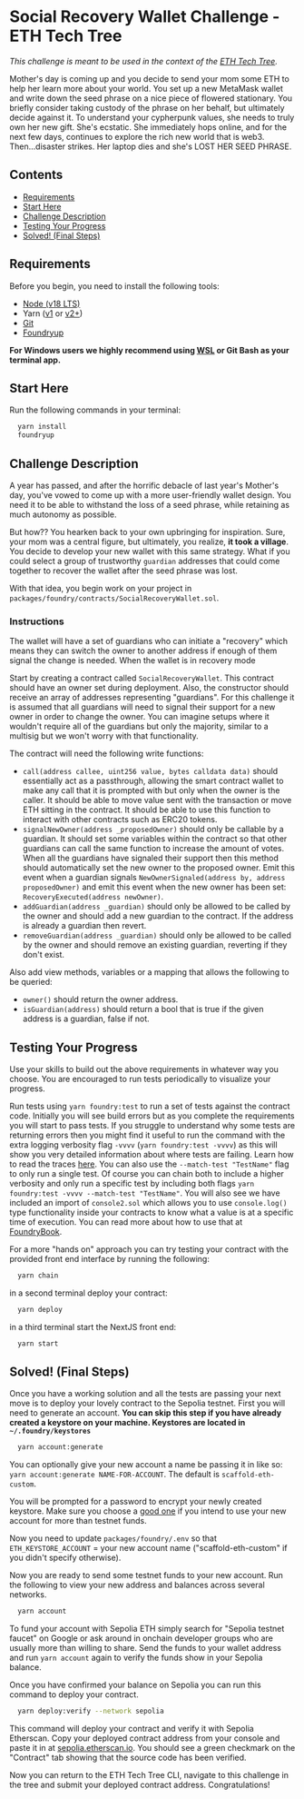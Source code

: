 # Social Recovery Wallet Challenge - ETH Tech Tree
*This challenge is meant to be used in the context of the [ETH Tech Tree](https://github.com/BuidlGuidl/eth-tech-tree).*

Mother's day is coming up and you decide to send your mom some ETH to help her learn more about your world. You set up a new MetaMask wallet and write down the seed phrase on a nice piece of flowered stationary. You briefly consider taking custody of the phrase on her behalf, but ultimately decide against it. To understand your cypherpunk values, she needs to truly own her new gift. She's ecstatic. She immediately hops online, and for the next few days, continues to explore the rich new world that is web3. Then...disaster strikes. Her laptop dies and she's LOST HER SEED PHRASE.

## Contents
- [Requirements](#requirements)
- [Start Here](#start-here)
- [Challenge Description](#challenge-description)
- [Testing Your Progress](#testing-your-progress)
- [Solved! (Final Steps)](#solved-final-steps)

## Requirements
Before you begin, you need to install the following tools:

- [Node (v18 LTS)](https://nodejs.org/en/download/)
- Yarn ([v1](https://classic.yarnpkg.com/en/docs/install/) or [v2+](https://yarnpkg.com/getting-started/install))
- [Git](https://git-scm.com/downloads)
- [Foundryup](https://book.getfoundry.sh/getting-started/installation)

__For Windows users we highly recommend using [WSL](https://learn.microsoft.com/en-us/windows/wsl/install) or Git Bash as your terminal app.__

## Start Here
Run the following commands in your terminal:
```bash
  yarn install
  foundryup
```

## Challenge Description

A year has passed, and after the horrific debacle of last year's Mother's day, you've vowed to come up with a more user-friendly wallet design. You need it to be able to withstand the loss of a seed phrase, while retaining as much autonomy as possible.

But how?? You hearken back to your own upbringing for inspiration. Sure, your mom was a central figure, but ultimately, you realize, **it took a village**. You decide to develop your new wallet with this same strategy. What if you could select a group of trustworthy `guardian` addresses that could come together to recover the wallet after the seed phrase was lost.

With that idea, you begin work on your project in `packages/foundry/contracts/SocialRecoveryWallet.sol`.

### Instructions
The wallet will have a set of guardians who can initiate a "recovery" which means they can switch the owner to another address if enough of them signal the change is needed. When the wallet is in recovery mode

 Start by creating a contract called `SocialRecoveryWallet`. This contract should have an owner set during deployment. Also, the constructor should receive an array of addresses representing "guardians". For this challenge it is assumed that all guardians will need to signal their support for a new owner in order to change the owner. You can imagine setups where it wouldn't require all of the guardians but only the majority, similar to a multisig but we won't worry with that functionality.

 The contract will need the following write functions:
 - `call(address callee, uint256 value, bytes calldata data)` should essentially act as a passthrough, allowing the smart contract wallet to make any call that it is prompted with but only when the owner is the caller. It should be able to move value sent with the transaction or move ETH sitting in the contract. It should be able to use this function to interact with other contracts such as ERC20 tokens.
 - `signalNewOwner(address _proposedOwner)` should only be callable by a guardian. It should set some variables within the contract so that other guardians can call the same function to increase the amount of votes. When all the guardians have signaled their support then this method should automatically set the new owner to the proposed owner. Emit this event when a guardian signals `NewOwnerSignaled(address by, address proposedOwner)` and emit this event when the new owner has been set: `RecoveryExecuted(address newOwner)`.
 - `addGuardian(address _guardian)` should only be allowed to be called by the owner and should add a new guardian to the contract. If the address is already a guardian then revert.
 - `removeGuardian(address _guardian)` should only be allowed to be called by the owner and should remove an existing guardian, reverting if they don't exist.

 Also add view methods, variables or a mapping that allows the following to be queried:

 - `owner()` should return the owner address.
 - `isGuardian(address)` should return a bool that is true if the given address is a guardian, false if not.

## Testing Your Progress
Use your skills to build out the above requirements in whatever way you choose. You are encouraged to run tests periodically to visualize your progress.

Run tests using `yarn foundry:test` to run a set of tests against the contract code. Initially you will see build errors but as you complete the requirements you will start to pass tests. If you struggle to understand why some tests are returning errors then you might find it useful to run the command with the extra logging verbosity flag `-vvvv` (`yarn foundry:test -vvvv`) as this will show you very detailed information about where tests are failing. Learn how to read the traces [here](https://book.getfoundry.sh/forge/traces). You can also use the `--match-test "TestName"` flag to only run a single test. Of course you can chain both to include a higher verbosity and only run a specific test by including both flags `yarn foundry:test -vvvv --match-test "TestName"`. You will also see we have included an import of `console2.sol` which allows you to use `console.log()` type functionality inside your contracts to know what a value is at a specific time of execution. You can read more about how to use that at [FoundryBook](https://book.getfoundry.sh/reference/forge-std/console-log).

For a more "hands on" approach you can try testing your contract with the provided front end interface by running the following:
```bash
  yarn chain
```
in a second terminal deploy your contract:
```bash
  yarn deploy
```
in a third terminal start the NextJS front end:
```bash
  yarn start
```

## Solved! (Final Steps)
Once you have a working solution and all the tests are passing your next move is to deploy your lovely contract to the Sepolia testnet.
First you will need to generate an account. **You can skip this step if you have already created a keystore on your machine. Keystores are located in `~/.foundry/keystores`**
```bash
  yarn account:generate
```
You can optionally give your new account a name be passing it in like so: `yarn account:generate NAME-FOR-ACCOUNT`. The default is `scaffold-eth-custom`.

You will be prompted for a password to encrypt your newly created keystore. Make sure you choose a [good one](https://xkcd.com/936/) if you intend to use your new account for more than testnet funds.

Now you need to update `packages/foundry/.env` so that `ETH_KEYSTORE_ACCOUNT` = your new account name ("scaffold-eth-custom" if you didn't specify otherwise).

Now you are ready to send some testnet funds to your new account.
Run the following to view your new address and balances across several networks.
```bash
  yarn account
```
To fund your account with Sepolia ETH simply search for "Sepolia testnet faucet" on Google or ask around in onchain developer groups who are usually more than willing to share. Send the funds to your wallet address and run `yarn account` again to verify the funds show in your Sepolia balance.

Once you have confirmed your balance on Sepolia you can run this command to deploy your contract.
```bash
  yarn deploy:verify --network sepolia
```
This command will deploy your contract and verify it with Sepolia Etherscan.
Copy your deployed contract address from your console and paste it in at [sepolia.etherscan.io](https://sepolia.etherscan.io). You should see a green checkmark on the "Contract" tab showing that the source code has been verified.

Now you can return to the ETH Tech Tree CLI, navigate to this challenge in the tree and submit your deployed contract address. Congratulations!